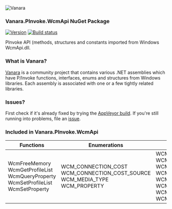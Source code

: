 ﻿![Vanara](https://raw.githubusercontent.com/dahall/Vanara/master/docs/icons/VanaraHeading.png)
### **Vanara.PInvoke.WcmApi NuGet Package**
[![Version](https://img.shields.io/nuget/v/Vanara.PInvoke.WcmApi?label=NuGet&style=flat-square)](https://github.com/dahall/Vanara/releases)
[![Build status](https://img.shields.io/appveyor/build/dahall/vanara?label=AppVeyor%20build&style=flat-square)](https://ci.appveyor.com/project/dahall/vanara)

PInvoke API (methods, structures and constants imported from Windows WcmApi.dll.

### **What is Vanara?**

[Vanara](https://github.com/dahall/Vanara) is a community project that contains various .NET assemblies which have P/Invoke functions, interfaces, enums and structures from Windows libraries. Each assembly is associated with one or a few tightly related libraries.

### **Issues?**

First check if it's already fixed by trying the [AppVeyor build](https://ci.appveyor.com/nuget/vanara-prerelease).
If you're still running into problems, file an [issue](https://github.com/dahall/Vanara/issues).

### **Included in Vanara.PInvoke.WcmApi**

Functions | Enumerations | Structures
--- | --- | ---
WcmFreeMemory WcmGetProfileList WcmQueryProperty WcmSetProfileList WcmSetProperty     | WCM_CONNECTION_COST WCM_CONNECTION_COST_SOURCE WCM_MEDIA_TYPE WCM_PROPERTY      | WCM_BILLING_CYCLE_INFO WCM_CONNECTION_COST_DATA WCM_DATAPLAN_STATUS WCM_POLICY_VALUE WCM_PROFILE_INFO WCM_PROFILE_INFO_LIST WCM_TIME_INTERVAL WCM_USAGE_DATA 
